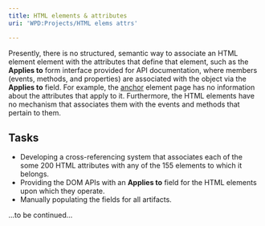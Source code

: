 ```yaml
---
title: HTML elements & attributes
uri: 'WPD:Projects/HTML elems attrs'

---
```

Presently, there is no structured, semantic way to associate an HTML element element with the attributes that define that element, such as the **Applies to** form interface provided for API documentation, where members (events, methods, and properties) are associated with the object via the **Applies to** field. For example, the [anchor](/html/elements/a) element page has no information about the attributes that apply to it. Furthermore, the HTML elements have no mechanism that associates them with the events and methods that pertain to them.

## <span>Tasks</span>

-   Developing a cross-referencing system that associates each of the some 200 HTML attributes with any of the 155 elements to which it belongs.
-   Providing the DOM APIs with an **Applies to** field for the HTML elements upon which they operate.
-   Manually populating the fields for all artifacts.

...to be continued...
